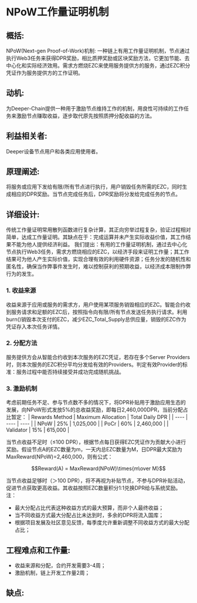 # NPoW工作量证明机制
## 概括:
NPoW(Next-gen Proof-of-Work)机制: 一种链上有用工作量证明机制，节点通过执行Web3任务来获得DPR奖励，相比质押奖励或区块奖励方法，它更加节能、去中心化和实际经济效用。需求方燃烧EZC来使用服务提供方的服务，通过EZC积分凭证作为服务提供方的工作证明。
## 动机:
为Deeper-Chain提供一种用于激励节点维持工作的机制，用良性可持续的工作任务来激励节点赚取收益，逐步取代原先按照质押分配收益的方法。
## 利益相关者:
Deeper设备节点用户和各类应用使用者。
## 原理阐述:
将服务或应用下发给有限/所有节点进行执行，用户销毁任务所需的EZC，同时生成相应的DPR奖励。当节点完成任务后，DPR奖励将分发给完成任务的节点。
## 详细设计:
传统工作量证明常用散列函数进行复杂计算，其正向穷举过程复杂，验证过程相对简单，达成工作量证明。其缺点在于：完成运算并未产生实际收益价值，其工作结果不能为他人提供经济利益。
我们提出：有用的工作量证明机制，通过去中心化节点执行Web3任务，需求方燃烧相应的EZC，以经济手段来证明工作量；其工作结果可为他人产生实际价值，实现合理有效的利用硬件资源；任务分发的随机性和匿名性，确保当作弊事件发生时，难以控制获利的预期收益，以经济成本限制作弊行为的发生。
### 1. 收益来源
收益来源于应用或服务的需求方，用户使用某项服务销毁相应的EZC。智能合约收到服务请求和足额的EZC后，按照指令向有限/所有节点发送任务执行请求。利用burn()销毁本次支付的EZC，减少EZC_Total_Supply总供应量，销毁的EZC作为凭证存入本次任务详情。
### 2. 分配方法
服务提供方会从智能合约收到本次服务的EZC凭证，若存在多个Server Providers时，则本次服务的EZC积分平均分发给有效的Providers。判定有效Provider的标准：服务过程中能否持续接受并成功完成随机挑战。
### 3. 激励机制
考虑前期任务不足、参与节点数不多的情况下，将DPR补贴用于激励应用生态的发展，向NPoW形式发放5%的总收益奖励，即每日2,460,000DPR，当前分配占比暂定：
|  Rewards Method   | Maximum Allocation  |  Total Daily DPR  |
|  ----  | ---- |  ---- |
|  NPoW  | 25%  | 1,025,000 |
|  PoCr  | 60%  | 2,460,000 |
|  Validator  | 15%  | 615,000 |  

当节点收益不足时（≤100 DPR），根据节点每日获得EZC凭证作为贡献大小进行奖励。假设节点A的EZC数量为m，一天内总EZC数量为M，日DPR最大奖励为MaxReward(NPoW)=2,460,000，则有公式：

$$Reward(A) = MaxReward(NPoW)\times{m\over M}$$

当节点收益足够时（＞100 DPR），将不再视为补贴节点，不参与DPR补贴活动，促进节点获取更高收益。其收益按照EZC数量积分1:1兑换DPR给与系统奖励。
注：
* 最大分配占比代表这种收益方式的最大预算，而非个人最终收益；
* 当不同收益方式最大分配占比未达到时，多余的DPR将流入国库；
* 根据项目发展及社区意见反馈，每季度允许重新调整不同收益方式的最大分配占比；
## 工程难点和工作量:
* 收益来源和分配，合约开发需要3-4周；
* 激励机制，链上开发工作量2周；
## 缺点:
